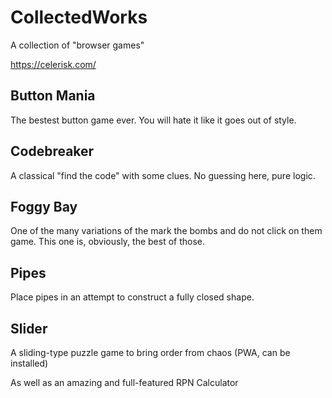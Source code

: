 # CollectedWorks

A collection of "browser games"

https://celerisk.com/


## Button Mania
The bestest button game ever. You will hate it like it goes out of style.


## Codebreaker
A classical "find the code" with some clues. No guessing here, pure logic.


## Foggy Bay
One of the many variations of the mark the bombs and do not click on them game.
This one is, obviously, the best of those.


## Pipes
Place pipes in an attempt to construct a fully closed shape.


## Slider
A sliding-type puzzle game to bring order from chaos
(PWA, can be installed)



As well as an amazing and full-featured RPN Calculator
